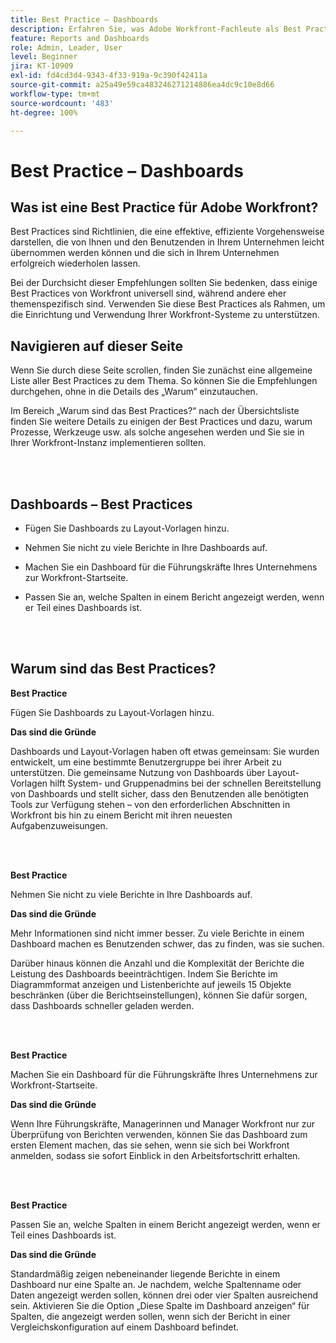```yaml
---
title: Best Practice – Dashboards
description: Erfahren Sie, was Adobe Workfront-Fachleute als Best Practices für das Einrichten, Verwalten und Verwenden von Workfront-Dashboards empfehlen.
feature: Reports and Dashboards
role: Admin, Leader, User
level: Beginner
jira: KT-10909
exl-id: fd4cd3d4-9343-4f33-919a-9c390f42411a
source-git-commit: a25a49e59ca483246271214886ea4dc9c10e8d66
workflow-type: tm+mt
source-wordcount: '483'
ht-degree: 100%

---
```


# Best Practice – Dashboards

## Was ist eine Best Practice für Adobe Workfront?

Best Practices sind Richtlinien, die eine effektive, effiziente Vorgehensweise darstellen, die von Ihnen und den Benutzenden in Ihrem Unternehmen leicht übernommen werden können und die sich in Ihrem Unternehmen erfolgreich wiederholen lassen.

Bei der Durchsicht dieser Empfehlungen sollten Sie bedenken, dass einige Best Practices von Workfront universell sind, während andere eher themenspezifisch sind. Verwenden Sie diese Best Practices als Rahmen, um die Einrichtung und Verwendung Ihrer Workfront-Systeme zu unterstützen.

## Navigieren auf dieser Seite

Wenn Sie durch diese Seite scrollen, finden Sie zunächst eine allgemeine Liste aller Best Practices zu dem Thema. So können Sie die Empfehlungen durchgehen, ohne in die Details des „Warum“ einzutauchen.

Im Bereich „Warum sind das Best Practices?“ nach der Übersichtsliste finden Sie weitere Details zu einigen der Best Practices und dazu, warum Prozesse, Werkzeuge usw. als solche angesehen werden und Sie sie in Ihrer Workfront-Instanz implementieren sollten.

</br>
</br>

## Dashboards – Best Practices

* Fügen Sie Dashboards zu Layout-Vorlagen hinzu.

* Nehmen Sie nicht zu viele Berichte in Ihre Dashboards auf.

* Machen Sie ein Dashboard für die Führungskräfte Ihres Unternehmens zur Workfront-Startseite.

* Passen Sie an, welche Spalten in einem Bericht angezeigt werden, wenn er Teil eines Dashboards ist.


</br>
</br>


## Warum sind das Best Practices?

**Best Practice**

Fügen Sie Dashboards zu Layout-Vorlagen hinzu.

**Das sind die Gründe**

Dashboards und Layout-Vorlagen haben oft etwas gemeinsam: Sie wurden entwickelt, um eine bestimmte Benutzergruppe bei ihrer Arbeit zu unterstützen. Die gemeinsame Nutzung von Dashboards über Layout-Vorlagen hilft System- und Gruppenadmins bei der schnellen Bereitstellung von Dashboards und stellt sicher, dass den Benutzenden alle benötigten Tools zur Verfügung stehen – von den erforderlichen Abschnitten in Workfront bis hin zu einem Bericht mit ihren neuesten Aufgabenzuweisungen.

</br>
</br>

**Best Practice**

Nehmen Sie nicht zu viele Berichte in Ihre Dashboards auf.

**Das sind die Gründe**

Mehr Informationen sind nicht immer besser. Zu viele Berichte in einem Dashboard machen es Benutzenden schwer, das zu finden, was sie suchen.

Darüber hinaus können die Anzahl und die Komplexität der Berichte die Leistung des Dashboards beeinträchtigen. Indem Sie Berichte im Diagrammformat anzeigen und Listenberichte auf jeweils 15 Objekte beschränken (über die Berichtseinstellungen), können Sie dafür sorgen, dass Dashboards schneller geladen werden.

</br>
</br>

**Best Practice**

Machen Sie ein Dashboard für die Führungskräfte Ihres Unternehmens zur Workfront-Startseite.

**Das sind die Gründe**

Wenn Ihre Führungskräfte, Managerinnen und Manager Workfront nur zur Überprüfung von Berichten verwenden, können Sie das Dashboard zum ersten Element machen, das sie sehen, wenn sie sich bei Workfront anmelden, sodass sie sofort Einblick in den Arbeitsfortschritt erhalten.

</br>
</br>

**Best Practice**

Passen Sie an, welche Spalten in einem Bericht angezeigt werden, wenn er Teil eines Dashboards ist.

**Das sind die Gründe**

Standardmäßig zeigen nebeneinander liegende Berichte in einem Dashboard nur eine Spalte an. Je nachdem, welche Spaltenname oder Daten angezeigt werden sollen, können drei oder vier Spalten ausreichend sein. Aktivieren Sie die Option „Diese Spalte im Dashboard anzeigen“ für Spalten, die angezeigt werden sollen, wenn sich der Bericht in einer Vergleichskonfiguration auf einem Dashboard befindet.
